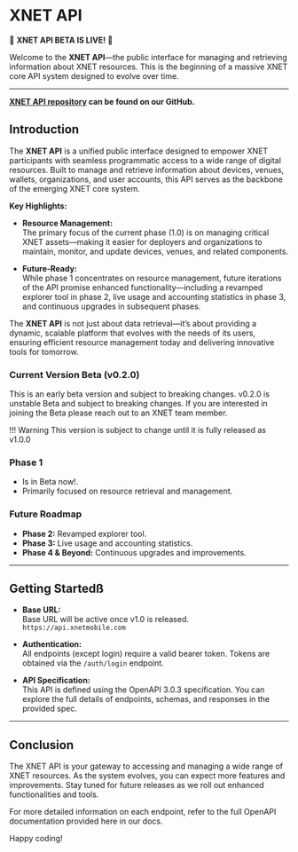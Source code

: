 # XNET API

🚀 **XNET API BETA IS LIVE!** 🚀

Welcome to the **XNET API**—the public interface for managing and retrieving information about XNET resources. This is the beginning of a massive XNET core API system designed to evolve over time.

---

**[XNET API repository](https://github.com/xnetmobile/api) can be found on our GitHub.**


## Introduction
The **XNET API** is a unified public interface designed to empower XNET participants with seamless programmatic access to a wide range of digital resources. Built to manage and retrieve information about devices, venues, wallets, organizations, and user accounts, this API serves as the backbone of the emerging XNET core system.

**Key Highlights:**

- **Resource Management:**  
  The primary focus of the current phase (1.0) is on managing critical XNET assets—making it easier for deployers and organizations to maintain, monitor, and update devices, venues, and related components.

- **Future-Ready:**  
  While phase 1 concentrates on resource management, future iterations of the API promise enhanced functionality—including a revamped explorer tool in phase 2, live usage and accounting statistics in phase 3, and continuous upgrades in subsequent phases.

The **XNET API** is not just about data retrieval—it’s about providing a dynamic, scalable platform that evolves with the needs of its users, ensuring efficient resource management today and delivering innovative tools for tomorrow.

### Current Version Beta (v0.2.0)
This is an early beta version and subject to breaking changes. 
v0.2.0 is unstable Beta and subject to breaking changes.
If you are interested in joining the Beta please reach out to an XNET team member.

!!! Warning
      This version is subject to change until it is fully released as v1.0.0

### Phase 1
- Is in Beta now!.
- Primarily focused on resource retrieval and management.

### Future Roadmap
- **Phase 2:** Revamped explorer tool.
- **Phase 3:** Live usage and accounting statistics.
- **Phase 4 & Beyond:** Continuous upgrades and improvements.

---

## Getting Startedß

- **Base URL:**  
  Base URL will be active once v1.0 is released.
  `https://api.xnetmobile.com`

- **Authentication:**  
  All endpoints (except login) require a valid bearer token. Tokens are obtained via the `/auth/login` endpoint.

- **API Specification:**  
  This API is defined using the OpenAPI 3.0.3 specification. You can explore the full details of endpoints, schemas, and responses in the provided spec.

---

## Conclusion
The XNET API is your gateway to accessing and managing a wide range of XNET resources. As the system evolves, you can expect more features and improvements. Stay tuned for future releases as we roll out enhanced functionalities and tools.

For more detailed information on each endpoint, refer to the full OpenAPI documentation provided here in our docs.

Happy coding!